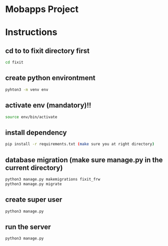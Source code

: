 # Mobapps Project

# Instructions
## cd to to fixit directory first
```bash
cd fixit
```

## create python environtment
```bash
pyhton3 -m venv env
```

## activate env (mandatory)!!
```bash
source env/bin/activate
```

## install dependency
```bash
pip install -r requirements.txt (make sure you at right directory)
```

## database migration (make sure manage.py in the current directory) 
```bash
python3 manage.py makemigrations fixit_frw
python3 manage.py migrate
```

## create super user
```bash
python3 manage.py
```

## run the server
```bash
python3 manage.py
```

